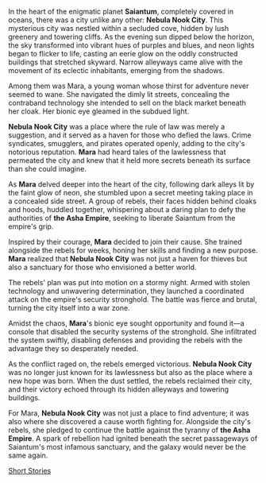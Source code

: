 In the heart of the enigmatic planet **Saiantum**, completely covered in oceans, there was a city unlike any other: **Nebula Nook City**. This mysterious city was nestled within a secluded cove, hidden by lush greenery and towering cliffs. As the evening sun dipped below the horizon, the sky transformed into vibrant hues of purples and blues, and neon lights began to flicker to life, casting an eerie glow on the oddly constructed buildings that stretched skyward. Narrow alleyways came alive with the movement of its eclectic inhabitants, emerging from the shadows.

Among them was Mara, a young woman whose thirst for adventure never seemed to wane. She navigated the dimly lit streets, concealing the contraband technology she intended to sell on the black market beneath her cloak. Her bionic eye gleamed in the subdued light.

**Nebula Nook City** was a place where the rule of law was merely a suggestion, and it served as a haven for those who defied the laws. Crime syndicates, smugglers, and pirates operated openly, adding to the city's notorious reputation. **Mara** had heard tales of the lawlessness that permeated the city and knew that it held more secrets beneath its surface than she could imagine.

As **Mara** delved deeper into the heart of the city, following dark alleys lit by the faint glow of neon, she stumbled upon a secret meeting taking place in a concealed side street. A group of rebels, their faces hidden behind cloaks and hoods, huddled together, whispering about a daring plan to defy the authorities of **the Asha Empire**, seeking to liberate Saiantum from the empire's grip.

Inspired by their courage, **Mara** decided to join their cause. She trained alongside the rebels for weeks, honing her skills and finding a new purpose. **Mara** realized that **Nebula Nook City** was not just a haven for thieves but also a sanctuary for those who envisioned a better world.

The rebels' plan was put into motion on a stormy night. Armed with stolen technology and unwavering determination, they launched a coordinated attack on the empire's security stronghold. The battle was fierce and brutal, turning the city itself into a war zone.

Amidst the chaos, **Mara**'s bionic eye sought opportunity and found it—a console that disabled the security systems of the stronghold. She infiltrated the system swiftly, disabling defenses and providing the rebels with the advantage they so desperately needed.

As the conflict raged on, the rebels emerged victorious. **Nebula Nook City** was no longer just known for its lawlessness but also as the place where a new hope was born. When the dust settled, the rebels reclaimed their city, and their victory echoed through its hidden alleyways and towering buildings.

For Mara, **Nebula Nook City** was not just a place to find adventure; it was also where she discovered a cause worth fighting for. Alongside the city's rebels, she pledged to continue the battle against the tyranny of **the Asha Empire**. A spark of rebellion had ignited beneath the secret passageways of Saiantum's most infamous sanctuary, and the galaxy would never be the same again.

[Short Stories](https://asha-empire.github.io/Short-Stories/)
